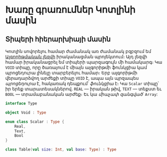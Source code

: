 # Խառը գրառումներ Կոտլինի մասին

## Տիպերի հիերարխիայի մասին

Կոտլին սովորելու համար ժամանակ առ ժամանակ բզբզում եմ [Ալգորիթմական լեզվի](https://github.com/armenbadal/algorithmic-kt) իրականացման պրոյեկտում։ Այդ լեզվի համար իրականացրել եմ տիպերի պարզագույն մի համակարգ։ Կա `VOID` տիպը, որը ծառայում է միայն ալգորիթմի ֆունկցիա կամ պրոցեդուրա լինելը տարբերելու համար։ Երբ ալգորիթմի վերադարձվող արժեքի տիպը `VOID` է, ապա այն պրզապես _պրոցեդուրա_ է, հակառակ դեպքում՝ _ֆունկցիա_ է։ Կա `Scalar` տիպը՝ իր երեք տարատեսակներով. `REAL` — իրական թիվ, `TEXT` — տեքստ եւ `BOOL` — տրամաբանական արժեք։ Եւ կա _միաչափ զանգված_՝ `Array`:

```Kotlin
interface Type

object Void : Type

enum class Scalar : Type {
    Real,
    Text,
    Bool
}

class Table(val size: Int, val base: Type) : Type
```


